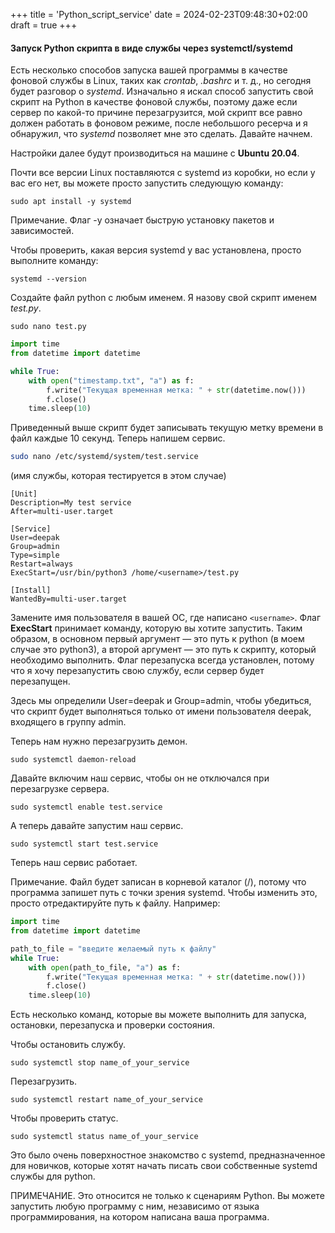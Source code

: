 +++
title = 'Python_script_service'
date = 2024-02-23T09:48:30+02:00
draft = true
+++
#### Запуск Python скрипта в виде службы через systemctl/systemd

Есть несколько способов запуска вашей программы в качестве фоновой службы в Linux, таких как _crontab_, _.bashrc_ и т. д., но сегодня будет разговор о _systemd_. Изначально я искал способ запустить свой скрипт на Python в качестве фоновой службы, поэтому даже если сервер по какой-то причине перезагрузится, мой скрипт все равно должен работать в фоновом режиме, после небольшого ресерча и я обнаружил, что _systemd_ позволяет мне это сделать. Давайте начнем.

Настройки далее будут производиться на машине с **Ubuntu 20.04**.

Почти все версии Linux поставляются с systemd из коробки, но если у вас его нет, вы можете просто запустить следующую команду:

```shell
sudo apt install -y systemd
```

Примечание. Флаг -y означает быструю установку пакетов и зависимостей.

Чтобы проверить, какая версия systemd у вас установлена, просто выполните команду:

```shell
systemd --version
```

Создайте файл python с любым именем. Я назову свой скрипт именем *test.py*.

```shell
sudo nano test.py
```

```python
import time
from datetime import datetime

while True:   
	with open("timestamp.txt", "a") as f:
	    f.write("Текущая временная метка: " + str(datetime.now()))        
	    f.close()    
	time.sleep(10)
```

Приведенный выше скрипт будет записывать текущую метку времени в файл каждые 10 секунд. Теперь напишем сервис.

```bash
sudo nano /etc/systemd/system/test.service
```

(имя службы, которая тестируется в этом случае)

```shell
[Unit]
Description=My test service
After=multi-user.target 

[Service]
User=deepak
Group=admin
Type=simple
Restart=always
ExecStart=/usr/bin/python3 /home/<username>/test.py 

[Install]
WantedBy=multi-user.target
```

Замените имя пользователя в вашей ОС, где написано `<username>`. Флаг **ExecStart** принимает команду, которую вы хотите запустить. Таким образом, в основном первый аргумент — это путь к python (в моем случае это python3), а второй аргумент — это путь к скрипту, который необходимо выполнить. Флаг перезапуска всегда установлен, потому что я хочу перезапустить свою службу, если сервер будет перезапущен.

Здесь мы определили User=deepak и Group=admin, чтобы убедиться, что скрипт будет выполняться только от имени пользователя deepak, входящего в группу admin.

Теперь нам нужно перезагрузить демон.

```shell
sudo systemctl daemon-reload
```

Давайте включим наш сервис, чтобы он не отключался при перезагрузке сервера.

```shell
sudo systemctl enable test.service
```

А теперь давайте запустим наш сервис.

```shell
sudo systemctl start test.service
```

Теперь наш сервис работает.

Примечание. Файл будет записан в корневой каталог (/), потому что программа запишет путь с точки зрения systemd. Чтобы изменить это, просто отредактируйте путь к файлу. Например:

```python
import time
from datetime import datetime

path_to_file = "введите желаемый путь к файлу"
while True:    
	with open(path_to_file, "a") as f:        
		f.write("Текущая временная метка: " + str(datetime.now()))
		f.close()    
	time.sleep(10)
```

Есть несколько команд, которые вы можете выполнить для запуска, остановки, перезапуска и проверки состояния.

Чтобы остановить службу.

```shell
sudo systemctl stop name_of_your_service
```

Перезагрузить.

```shell
sudo systemctl restart name_of_your_service
```

Чтобы проверить статус.

```shell
sudo systemctl status name_of_your_service
```

Это было очень поверхностное знакомство с systemd, предназначенное для новичков, которые хотят начать писать свои собственные systemd службы для python.

ПРИМЕЧАНИЕ. Это относится не только к сценариям Python. Вы можете запустить любую программу с ним, независимо от языка программирования, на котором написана ваша программа.